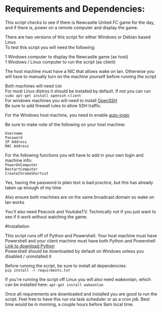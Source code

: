 # Requirements and Dependencies:

This script checks to see if there is Newcastle United FC game for the day, and if there is, power on a remote computer and display the game.

There are two versions of this script for either Windows or Debian based Linux\
To test this script you will need the following:

1 Windows computer to display the Newcastle game (as host)\
1 Windows / Linux computer to run the script (as client)

The host machine must have a NIC that allows wake on lan. Otherwise you will have to manually turn on the machine yourself before running the script

Both machines will need `SSH`\
For most Linux distros it should be installed by default. If not you can run `sudo apt-get install openssh-client`\
For windows machines you will need to install [OpenSSH](https://learn.microsoft.com/en-us/windows-server/administration/openssh/openssh_install_firstuse?tabs=powershell) \
Be sure to add firewall rules to allow SSH traffic.

For the Windows host machine, you need to enable [auto-login](https://learn.microsoft.com/en-us/troubleshoot/windows-server/user-profiles-and-logon/turn-on-automatic-logon)

Be sure to make note of the following on your host machine:

`Username`\
`Password`\
`IP Address`\
`MAC Address`


For the following functions you will have to add in your own login and machine info:\
`PowerOnComputer`\
`RestartComputer`\
`CreateChromeShortcut`

Yes, having the password in plain text is bad practice, but this has already taken up enough of my time

Also ensure both machines are on the same broadcast domain so wake on lan works

You'll also need Peacock and YoutubeTV. Technically not if you just want to see if it work without watching the game.

#Installation

This script runs off of Python and Powershell. Your host machine must have Powershell and your client machine must have both Python and Powershell\
[Link to download Python](https://www.python.org/downloads/)\
Powershell should be downloaded by default on Windows unless you disabled / uninstalled it

Before running the script, be sure to install all dependencies:\
`pip install -r requirments.txt` 

If you're running the script off Linux you will also need wakeonlan, which can be installed here:
`apt-get install wakeonlan`

Once all requirements are downloaded and installed you are good to run the script. Feel free to have this run via task scheduler or as a cron job. Best time would be in morning, a couple hours before 9am local time. 
